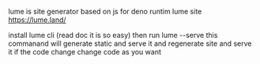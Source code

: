 lume is site generator based on js for deno runtim
lume site
https://lume.land/
 
install lume cli (read doc it is so easy)
then run 
lume --serve
this commanand will generate static and serve it and regenerate site and serve it if the code change
change code as you want

